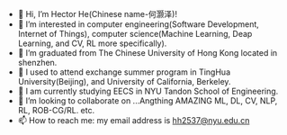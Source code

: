 - 👋 Hi, I’m Hector He(Chinese name-何灏泽)!
- 👀 I’m interested in computer engineering(Software Development, Internet of Things), computer science(Machine Learning, Deap Learning, and CV, RL more specifically).
- 🌱 I’m graduated from The Chinese University of Hong Kong located in shenzhen.
- 🌱 I used to attend exchange summer program in TingHua University(Beijing), and University of California, Berkeley.
- 🌱 I am currently studying EECS in NYU Tandon School of Engineering.
- 💞️ I’m looking to collaborate on ...Angthing AMAZING ML, DL, CV, NLP, RL, ROB-CG/RL. etc.
- 📫 How to reach me: my email address is hh2537@nyu.edu.cn

<!---
HectorHHZ/HectorHHZ is a ✨ special ✨ repository because its `README.md` (this file) appears on your GitHub profile.
You can click the Preview link to take a look at your changes.
--->
